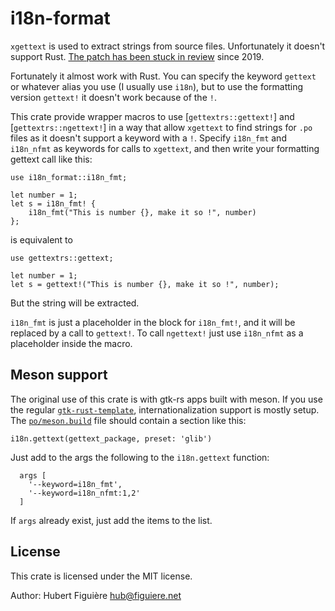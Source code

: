 i18n-format
===========

`xgettext` is used to extract strings from source files. Unfortunately
it doesn't support Rust. [The patch has been stuck in
review](https://savannah.gnu.org/bugs/?56774) since 2019.

Fortunately it almost work with Rust. You can specify the keyword
`gettext` or whatever alias you use (I usually use `i18n`), but to use
the formatting version `gettext!` it doesn't work because of the `!`.

This crate provide wrapper macros to use [`gettextrs::gettext!`] and
[`gettextrs::ngettext!`] in a way that allow `xgettext` to find
strings for `.po` files as it doesn't support a keyword with a
`!`. Specify `i18n_fmt` and `i18n_nfmt` as keywords for calls to `xgettext`, and
then write your formatting gettext call like this:

```
use i18n_format::i18n_fmt;

let number = 1;
let s = i18n_fmt! {
    i18n_fmt("This is number {}, make it so !", number)
};
```

is equivalent to
```
use gettextrs::gettext;

let number = 1;
let s = gettext!("This is number {}, make it so !", number);
```

But the string will be extracted.

`i18n_fmt` is just a placeholder in the block for `i18n_fmt!`, and it
will be replaced by a call to `gettext!`. To call `ngettext!` just use
`i18n_nfmt` as a placeholder inside the macro.

## Meson support

The original use of this crate is with gtk-rs apps built with
meson. If you use the regular
[`gtk-rust-template`](https://gitlab.gnome.org/World/Rust/gtk-rust-template/),
internationalization support is mostly setup. The
[`po/meson.build`](https://gitlab.gnome.org/World/Rust/gtk-rust-template/)
file should contain a section like this:

```meson
i18n.gettext(gettext_package, preset: 'glib')
```

Just add to the args the following to the `i18n.gettext` function:
```meson
  args [
    '--keyword=i18n_fmt',
    '--keyword=i18n_nfmt:1,2'
  ]
```

If `args` already exist, just add the items to the list.

## License

This crate is licensed under the MIT license.

Author: Hubert Figuière <hub@figuiere.net>
